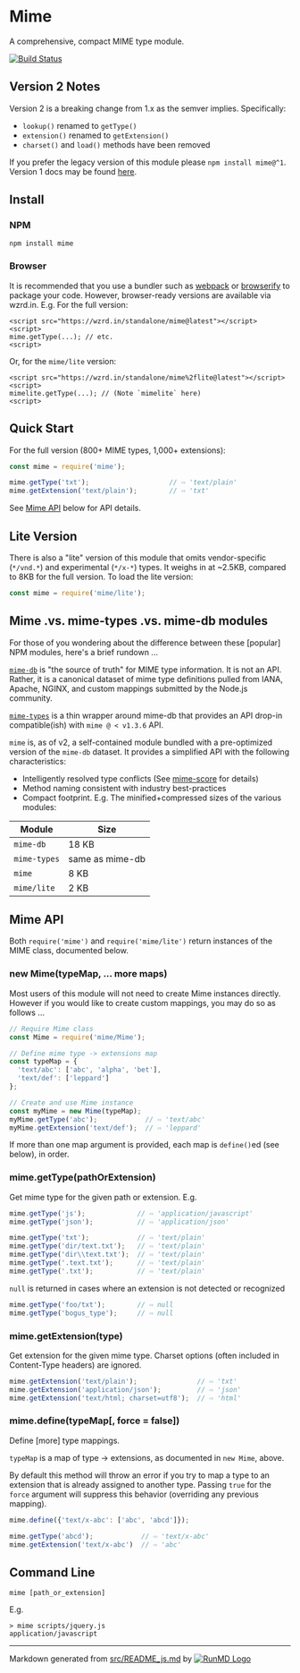 <!--
  -- This file is auto-generated from src/README_js.md. Changes should be made there.
  -->
# Mime

A comprehensive, compact MIME type module.

[![Build Status](https://travis-ci.org/broofa/node-mime.svg?branch=master)](https://travis-ci.org/broofa/node-mime)

## Version 2 Notes

Version 2 is a breaking change from 1.x as the semver implies.  Specifically:

* `lookup()` renamed to `getType()`
* `extension()` renamed to `getExtension()`
* `charset()` and `load()` methods have been removed

If you prefer the legacy version of this module please `npm install mime@^1`.  Version 1 docs may be found [here](https://github.com/broofa/node-mime/tree/v1.4.0).

## Install

### NPM
```
npm install mime
```

### Browser

It is recommended that you use a bundler such as
[webpack](https://webpack.github.io/) or [browserify](http://browserify.org/) to
package your code.  However, browser-ready versions are available via wzrd.in.
E.g. For the full version:

    <script src="https://wzrd.in/standalone/mime@latest"></script>
    <script>
    mime.getType(...); // etc.
    <script>

Or, for the `mime/lite` version:

    <script src="https://wzrd.in/standalone/mime%2flite@latest"></script>
    <script>
    mimelite.getType(...); // (Note `mimelite` here)
    <script>

## Quick Start

For the full version (800+ MIME types, 1,000+ extensions):

```javascript
const mime = require('mime');

mime.getType('txt');                    // ⇨ 'text/plain'
mime.getExtension('text/plain');        // ⇨ 'txt'

```

See [Mime API](#mime-api) below for API details.

## Lite Version

There is also a "lite" version of this module that omits vendor-specific
(`*/vnd.*`) and experimental (`*/x-*`) types.  It weighs in at ~2.5KB, compared
to 8KB for the full version.  To load the lite version:

```javascript
const mime = require('mime/lite');
```

## Mime .vs. mime-types .vs. mime-db modules

For those of you wondering about the difference between these [popular] NPM modules,
here's a brief rundown ...

[`mime-db`](https://github.com/jshttp/mime-db) is "the source of
truth" for MIME type information.  It is not an API.  Rather, it is a canonical
dataset of mime type definitions pulled from IANA, Apache, NGINX, and custom mappings
submitted by the Node.js community.

[`mime-types`](https://github.com/jshttp/mime-types) is a thin
wrapper around mime-db that provides an API drop-in compatible(ish) with `mime @ < v1.3.6` API.

`mime` is, as of v2, a self-contained module bundled with a pre-optimized version
of the `mime-db` dataset.  It provides a simplified API with the following characteristics:

* Intelligently resolved type conflicts (See [mime-score](https://github.com/broofa/mime-score) for details)
* Method naming consistent with industry best-practices
* Compact footprint.  E.g. The minified+compressed sizes of the various modules:

Module | Size
--- | ---
`mime-db`  | 18 KB
`mime-types` | same as mime-db
`mime` | 8 KB
`mime/lite` | 2 KB

## Mime API

Both `require('mime')` and `require('mime/lite')` return instances of the MIME
class, documented below.

### new Mime(typeMap, ... more maps)

Most users of this module will not need to create Mime instances directly.
However if you would like to create custom mappings, you may do so as follows
...

```javascript
// Require Mime class
const Mime = require('mime/Mime');

// Define mime type -> extensions map
const typeMap = {
  'text/abc': ['abc', 'alpha', 'bet'],
  'text/def': ['leppard']
};

// Create and use Mime instance
const myMime = new Mime(typeMap);
myMime.getType('abc');            // ⇨ 'text/abc'
myMime.getExtension('text/def');  // ⇨ 'leppard'

```

If more than one map argument is provided, each map is `define()`ed (see below), in order.

### mime.getType(pathOrExtension)

Get mime type for the given path or extension.  E.g.

```javascript
mime.getType('js');             // ⇨ 'application/javascript'
mime.getType('json');           // ⇨ 'application/json'

mime.getType('txt');            // ⇨ 'text/plain'
mime.getType('dir/text.txt');   // ⇨ 'text/plain'
mime.getType('dir\\text.txt');  // ⇨ 'text/plain'
mime.getType('.text.txt');      // ⇨ 'text/plain'
mime.getType('.txt');           // ⇨ 'text/plain'

```

`null` is returned in cases where an extension is not detected or recognized

```javascript
mime.getType('foo/txt');        // ⇨ null
mime.getType('bogus_type');     // ⇨ null

```

### mime.getExtension(type)
Get extension for the given mime type.  Charset options (often included in
Content-Type headers) are ignored.

```javascript
mime.getExtension('text/plain');               // ⇨ 'txt'
mime.getExtension('application/json');         // ⇨ 'json'
mime.getExtension('text/html; charset=utf8');  // ⇨ 'html'

```

### mime.define(typeMap[, force = false])

Define [more] type mappings.

`typeMap` is a map of type -> extensions, as documented in `new Mime`, above.

By default this method will throw an error if you try to map a type to an
extension that is already assigned to another type.  Passing `true` for the
`force` argument will suppress this behavior (overriding any previous mapping).

```javascript
mime.define({'text/x-abc': ['abc', 'abcd']});

mime.getType('abcd');            // ⇨ 'text/x-abc'
mime.getExtension('text/x-abc')  // ⇨ 'abc'

```

## Command Line

    mime [path_or_extension]

E.g.

    > mime scripts/jquery.js
    application/javascript

----
Markdown generated from [src/README_js.md](src/README_js.md) by [![RunMD Logo](http://i.imgur.com/h0FVyzU.png)](https://github.com/broofa/runmd)